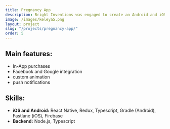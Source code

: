 ```yaml
---
title: Pregnancy App
description: Bright Inventions was engaged to create an Android and iOS version of application as well as internal content managemnt system. The app is dedicated to women during pregnancy. It tracks their baby's growth week-by-week and gives users personalized updates about their pregnancy progress. Mumies-to-be can find there professional tips for eating healthy and exercising as well as follow a blog specially prepared by a panel of specialists.
image: /images/keleya5.png
layout: project
slug: "/projects/pregnancy-app/"
order: 5
---
```


## Main features:

- In-App purchases
- Facebook and Google integration
- custom animation
- push notifications

## Skills:

- **iOS and Android:** React Native, Redux, Typescript, Gradle (Android), Fastlane (iOS), Firebase
- **Backend:** Node.js, Typescript
